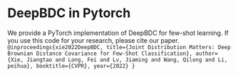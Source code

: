 # DeepBDC in Pytorch
We provide a PyTorch implementation of DeepBDC for few-shot learning. If you use this code for your research, please cite our paper.
`@inproceedings{xie2022DeepBDC,
  title={Joint Distribution Matters: Deep Brownian Distance Covariance for Few-Shot Classification},
  author={Xie, Jiangtao and Long, Fei and Lv, Jiaming and Wang, Qilong and Li, peihua},
  booktitle={CVPR},
  year={2022}
}`


